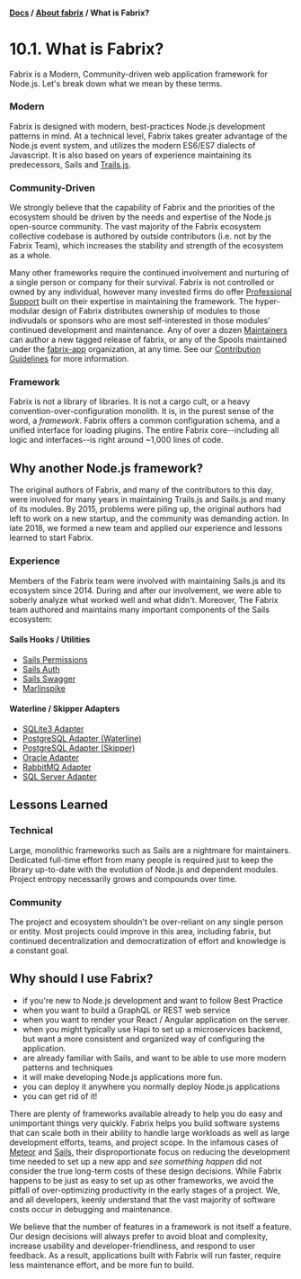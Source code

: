 #### [Docs](../index.md) / [About fabrix](./index.md) / What is Fabrix?  

# 10.1. What is Fabrix?

Fabrix is a Modern, Community-driven web application framework for Node.js. Let's break down what we mean by these terms.

### Modern

Fabrix is designed with modern, best-practices Node.js development patterns in mind. At a technical level, Fabrix takes greater advantage of the Node.js event system, and utilizes the modern ES6/ES7 dialects of Javascript. It is also based on years of experience maintaining its predecessors, Sails and [Trails.js](http://github.com/trailsjs/trails).

### Community-Driven

We strongly believe that the capability of Fabrix and the priorities of the ecosystem should be driven by the needs and expertise of the Node.js open-source community. The vast majority of the Fabrix ecosystem collective codebase is authored by outside contributors (i.e. not by the Fabrix Team), which increases the stability and strength of the ecosystem as a whole.

Many other frameworks require the continued involvement and nurturing of a single person or company for their survival. Fabrix is not controlled or owned by any individual, however many invested firms do offer [Professional Support](http://fabrix.app/support) built on their expertise in maintaining the framework. The hyper-modular design of Fabrix distributes ownership of modules to those indivudals or sponsors who are most self-interested in those modules' continued development and maintenance. Any of over a dozen [Maintainers](https://github.com/orgs/fabrix-app/teams/maintainers) can author a new tagged release of fabrix, or any of the Spools maintained under the [fabrix-app](https://github.com/fabrix-app) organization, at any time. See our [Contribution Guidelines](https://github.com/fabrix-app/fabrix/blob/master/.github/CONTRIBUTING.md) for more information.

### Framework

Fabrix is not a library of libraries. It is not a cargo cult, or a heavy convention-over-configuration monolith. It is, in the purest sense of the word, a *framework*. Fabrix offers a common configuration schema, and a unified interface for loading plugins. The entire Fabrix core--including all logic and interfaces--is right around ~1,000 lines of code.

## Why another Node.js framework?

The original authors of Fabrix, and many of the contributors to this day, were involved for many years in maintaining Trails.js and Sails.js and many of its modules. By 2015, problems were piling up, the original authors had left to work on a new startup, and the community was demanding action. In late 2018, we formed a new team and applied our experience and lessons learned to start Fabrix.

### Experience

Members of the Fabrix team were involved with maintaining Sails.js and its ecosystem since 2014. During and after our involvement, we were able to soberly analyze what worked well and what didn't. Moreover, The Fabrix team authored and maintains many important components of the Sails ecosystem:

#### Sails Hooks / Utilities
- [Sails Permissions](https://github.com/fabrix-app/sails-permissions)
- [Sails Auth](https://github.com/fabrix-app/sails-auth)
- [Sails Swagger](https://github.com/fabrix-app/sails-swagger)
- [Marlinspike](https://github.com/tjwebb/marlinspike)

#### Waterline / Skipper Adapters
- [SQLite3 Adapter](https://github.com/waterlinejs/sqlite3-adapter)
- [PostgreSQL Adapter (Waterline)](https://github.com/waterlinejs/postgresql-adapter)
- [PostgreSQL Adapter (Skipper)](https://github.com/skipperjs/skipper-postgresql)
- [Oracle Adapter](https://github.com/waterlinejs/oracle-adapter)
- [RabbitMQ Adapter](https://github.com/waterlinejs/rabbitmq-adapter)
- [SQL Server Adapter](https://github.com/waterlinejs/sqlserver-adapter)

## Lessons Learned

### Technical

Large, monolithic frameworks such as Sails are a nightmare for maintainers. Dedicated full-time effort from many people is required just to keep the library up-to-date with the evolution of Node.js and dependent modules. Project entropy necessarily grows and compounds over time. 

### Community

The project and ecosystem shouldn't be over-reliant on any single person or entity. Most projects could improve in this area, including fabrix, but continued decentralization and democratization of effort and knowledge is a constant goal.

## Why should I use Fabrix?

- if you're new to Node.js development and want to follow Best Practice
- when you want to build a GraphQL or REST web service
- when you want to render your React / Angular application on the server.
- when you might typically use Hapi to set up a microservices backend, but want a more consistent and organized way of configuring the application.
- are already familiar with Sails, and want to be able to use more modern patterns and techniques
- it will make developing Node.js applications more fun.
- you can deploy it anywhere you normally deploy Node.js applications
- you can get rid of it!

There are plenty of frameworks available already to help you do easy and unimportant things very quickly. Fabrix helps you build software systems that can scale both in their ability to handle large workloads as well as large development efforts, teams, and project scope. In the infamous cases of [Meteor](https://www.meteor.com/) and [Sails](https://github.com/balderdashy/sails), their disproportionate focus on reducing the development time needed to set up a new app and *see something happen* did not consider the true long-term costs of these design decisions. While Fabrix happens to be just as easy to set up as other frameworks, we avoid the pitfall of over-optimizing productivity in the early stages of a project. We, and all developers, keenly understand that the vast majority of software costs occur in debugging and maintenance.

We believe that the number of features in a framework is not itself a feature. Our design decisions will always prefer to avoid bloat and complexity, increase usability and developer-friendliness, and respond to user feedback. As a result, applications built with Fabrix will run faster, require less maintenance effort, and be more fun to build.
